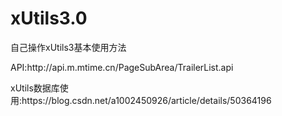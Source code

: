 # xUtils3.0
自己操作xUtils3基本使用方法

<p>API:http://api.m.mtime.cn/PageSubArea/TrailerList.api</p>
<p>xUtils数据库使用:https://blog.csdn.net/a1002450926/article/details/50364196</p>

